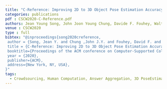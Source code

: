 ```yaml
---
title: "C-Reference: Improving 2D to 3D Object Pose Estimation Accuracy via Crowdsourced Joint Object Estimation"
categories: publications
pdf : CSCW2020-C-Reference.pdf
authors: Jean Young Song, John Joon Young Chung, Davide F. Fouhey, Walter S. Lasecki
venue : CSCW2020
type : full
bibtex: "@inproceedings{song2020creference,
 author = {Song, Jean Y. and Chung ,John J.Y. and Fouhey, David F. and Lasecki, Walter S.},
 title = {C-Reference: Improving 2D to 3D Object Pose Estimation Accuracy via Crowdsourced Joint Object Estimation},
 booktitle={Proceedings of the ACM conference on Computer-Supported Collaborative Work (CSCW '20)},
 year = {2020},
 publisher={ACM},
 address={New York, NY, USA},
}" 
tags:
  - Crowdsourcing, Human Computation, Answer Aggregation, 3D PoseEstimation, Computer Vision, Optimization, Soft Constraints
---
```

